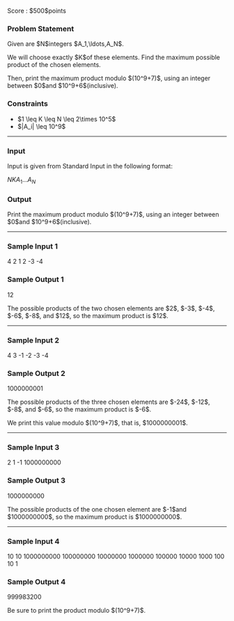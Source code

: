 
<div>

<span>

<span>

<p>
Score : $500$points
</p>

<div>

<section>

### **Problem Statement**

<p>
Given are $N$integers $A_1,\ldots,A_N$.
</p>

<p>
We will choose exactly $K$of these elements. Find the maximum possible product of the chosen elements.
</p>

<p>
Then, print the maximum product modulo $(10^9+7)$, using an integer between $0$and $10^9+6$(inclusive).
</p>

</section>

</div>

<div>

<section>

### **Constraints**

<ul>

<li>
$1 \leq K \leq N \leq 2\times 10^5$
</li>

<li>
$|A_i| \leq 10^9$
</li>

</ul>

</section>

</div>

---

<div>

<div>

<section>

### **Input**

<p>
Input is given from Standard Input in the following format:
</p>

<div>

$N$$K$$A_1$$\ldots$$A_N$
</div>

</section>

</div>

<div>

<section>

### **Output**

<p>
Print the maximum product modulo $(10^9+7)$, using an integer between $0$and $10^9+6$(inclusive).
</p>

</section>

</div>

</div>

---

<div>

<section>

### **Sample Input 1**

<div>

4 2
1 2 -3 -4

</div>

</section>

</div>

<div>

<section>

### **Sample Output 1**

<div>

12

</div>

<p>
The possible products of the two chosen elements are $2$, $-3$, $-4$, $-6$, $-8$, and $12$, so the maximum product is $12$.
</p>

</section>

</div>

---

<div>

<section>

### **Sample Input 2**

<div>

4 3
-1 -2 -3 -4

</div>

</section>

</div>

<div>

<section>

### **Sample Output 2**

<div>

1000000001

</div>

<p>
The possible products of the three chosen elements are $-24$, $-12$, $-8$, and $-6$, so the maximum product is $-6$.
</p>

<p>
We print this value modulo $(10^9+7)$, that is, $1000000001$.
</p>

</section>

</div>

---

<div>

<section>

### **Sample Input 3**

<div>

2 1
-1 1000000000

</div>

</section>

</div>

<div>

<section>

### **Sample Output 3**

<div>

1000000000

</div>

<p>
The possible products of the one chosen element are $-1$and $1000000000$, so the maximum product is $1000000000$.
</p>

</section>

</div>

---

<div>

<section>

### **Sample Input 4**

<div>

10 10
1000000000 100000000 10000000 1000000 100000 10000 1000 100 10 1

</div>

</section>

</div>

<div>

<section>

### **Sample Output 4**

<div>

999983200

</div>

<p>
Be sure to print the product modulo $(10^9+7)$.
</p>

</section>

</div>

</span>

</span>

</div>

